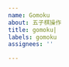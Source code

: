```yaml
---
name: Gomoku
about: 五子棋操作
title: gomoku|
labels: gomoku
assignees: ''

---
```


<!-- 只需点击“Submit+new+issue”即可！README将在大约30秒后更新。请!!不要!!更改issue标题哦。 -->

<!-- 这里可以随便写点什么~ -->
